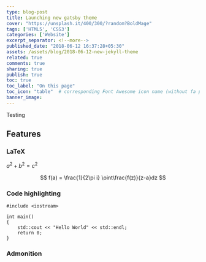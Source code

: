 ```yaml
---
type: blog-post
title: Launching new gatsby theme
cover: "https://unsplash.it/400/300/?random?BoldMage"
tags: ['HTML5', 'CSS3']
categories: ['Website']
excerpt_separator: <!--more-->
published_date: "2018-06-12 16:37:28+05:30"
assets: /assets/blog/2018-06-12-new-jekyll-theme
related: true
comments: true
sharing: true
publish: true
toc: true
toc_label: "On this page"
toc_icon: "table"  # corresponding Font Awesome icon name (without fa prefix)
banner_image: 
---
```


Testing <!--more-->

## Features

### LaTeX

$a^2 + b^2 = c^2$

$$
f(a) = \frac{1}{2\pi i} \oint\frac{f(z)}{z-a}dz
$$

### Code highlighting

```cpp{1,5-6}
#include <iostream>

int main()
{
    std::cout << "Hello World" << std::endl;
    return 0;
}
```

### Admonition

<admonition 
    type="danger"
    title="Danger"
    content="Bold: **Content**  
             Italics: *Content*">
</admonition>

<admonition 
    type="info"
    title="Information"
    content="**Content**">
</admonition>

<admonition 
    type="success"
    title="Success"
    content="**Content**">
</admonition>

<admonition 
    type="warning"
    title="Warning"
    content="**Content**">
</admonition>